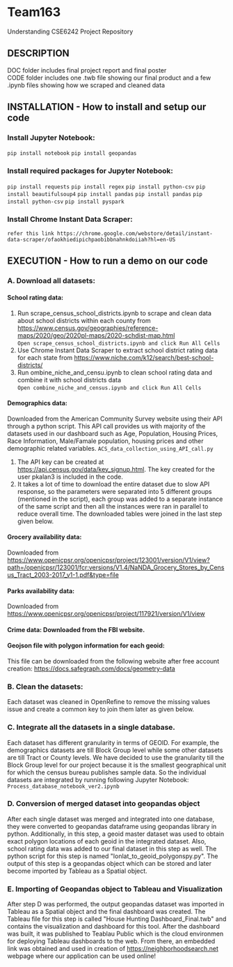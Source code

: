 # Team163
Understanding CSE6242 Project Repository

## DESCRIPTION

DOC folder includes final project report and final poster <br />
CODE folder includes one .twb file showing our final product and a few .ipynb files showing how we scraped and cleaned data

## INSTALLATION - How to install and setup our code

### Install Jupyter Notebook:
`pip install notebook`
`pip install geopandas`

### Install required packages for Jupyter Notebook:
`pip install requests`
`pip install regex`
`pip install python-csv`
`pip install beautifulsoup4`
`pip install pandas`
`pip install pandas`
`pip install python-csv`
`pip install pyspark`

### Install Chrome Instant Data Scraper:
`refer this link https://chrome.google.com/webstore/detail/instant-data-scraper/ofaokhiedipichpaobibbnahnkdoiiah?hl=en-US`

## EXECUTION - How to run a demo on our code
### A. Download all datasets:
#### School rating data: 
1. Run scrape_census_school_districts.ipynb to scrape and clean data about school districts within each county from https://www.census.gov/geographies/reference-maps/2020/geo/2020pl-maps/2020-schdist-map.html <br />
`Open scrape_census_school_districts.ipynb and click Run All Cells`
2. Use Chrome Instant Data Scraper to extract school district rating data for each state from https://www.niche.com/k12/search/best-school-districts/  
3. Run ombine_niche_and_censu.ipynb to clean school rating data and combine it with school districts data <br />
`Open combine_niche_and_census.ipynb and click Run All Cells`

#### Demographics data: 
Downloaded from the American Community Survey website using their API through a python script. This API call provides us with majority of the datasets used in our dashboard such as Age, Population, Housing Prices, Race Information, Male/Famale population, housing prices and other demographic related variables. 
`ACS_data_collection_using_API_call.py`
1. The API key can be created at https://api.census.gov/data/key_signup.html. The key created for the user pkalan3 is included in the code. 
2. It takes a lot of time to download the entire dataset due to slow API response, so the parameters were separated into 5 different groups (mentioned in the script), each group was added to a separate instance of the same script and then all the instances were ran in parallel to reduce overall time. The downloaded tables were joined in the last step given below.

#### Grocery availability data: 
Downloaded from https://www.openicpsr.org/openicpsr/project/123001/version/V1/view?path=/openicpsr/123001/fcr:versions/V1.4/NaNDA_Grocery_Stores_by_Census_Tract_2003-2017_v1-1.pdf&type=file

#### Parks availability data: 
Downloaded from https://www.openicpsr.org/openicpsr/project/117921/version/V1/view

#### Crime data: Downloaded from the FBI website.

#### Geojson file with polygon information for each geoid:
This file can be downloaded from the following website after free account creation: https://docs.safegraph.com/docs/geometry-data

### B. Clean the datasets:
Each dataset was cleaned in OpenRefine to remove the missing values issue and create a common key to join them later as given below.

### C. Integrate all the datasets in a single database.
Each dataset has different granularity in terms of GEOID. For example, the demographics datasets are till Block Group level while some other datasets are till Tract or County levels. We have decided to use the granularity till the Block Group level for our project because it is the smallest geographical unit for which the census bureau publishes sample data. So the individual datasets are integrated by running following Jupyter Notebook:
`Process_database_notebook_ver2.ipynb`


### D. Conversion of merged dataset into geopandas object
After each single dataset was merged and integrated into one database, they were converted to geopandas dataframe using geopandas library in python. Additionally, in this step, a geoid master dataset was used to obtain exact polygon locations of each geoid in the integrated dataset. Also, school rating data was added to our final dataset in this step as well. The python script for this step is named "lonlat_to_geoid_polygonspy.py". 
The output of this step is a geopandas object which can be stored and later become imported by Tableau as a Spatial object. 

### E. Importing of Geopandas object to Tableau and Visualization
After step D was performed, the output geopandas dataset was imported in Tableau as a Spatial object and the final dashboard was created. The Tableau file for this step is called "House Hunting Dashboard_Final.twb" and contains the visualization and dashboard for this tool. After the dashboard was built, it was published to Teablau Public which is the cloud environmen for deploying Tableau dashboards to the web. From there, an embedded link was obtained and used in creation of https://neighborhoodsearch.net webpage where our application can be used online!







